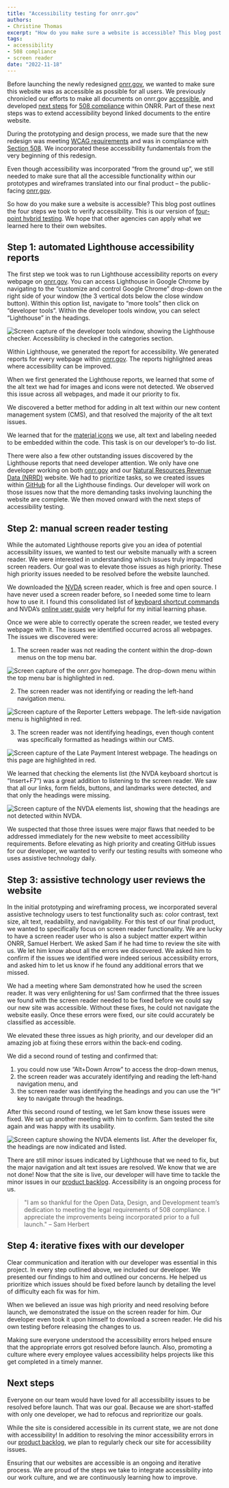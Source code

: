 ```yaml
---
title: "Accessibility testing for onrr.gov"
authors:
- Christine Thomas
excerpt: "How do you make sure a website is accessible? This blog post outlines the four steps we took to verify accessibility."
tags:
- accessibility
- 508 compliance
- screen reader
date: "2022-11-18"
---
```


Before launching the newly redesigned [onrr.gov](https://onrr.gov), we wanted to make sure this website was as accessible as possible for all users. We previously chronicled our efforts to make all documents on onrr.gov [accessible](https://blog-nrrd.doi.gov/accessibility/), and developed [next steps](https://blog-nrrd.doi.gov/508-Study/) for [508 compliance](https://www.section508.gov/manage/laws-and-policies/) within ONRR. Part of these next steps was to extend accessibility beyond linked documents to the entire website.

During the prototyping and design process, we made sure that the new redesign was meeting [WCAG requirements](https://www.w3.org/WAI/WCAG21/quickref/) and was in compliance with [Section 508](https://www.section508.gov/manage/laws-and-policies/). We incorporated these accessibility fundamentals from the very beginning of this redesign.

Even though accessibility was incorporated “from the ground up”, we still needed to make sure that all the accessible functionality within our prototypes and wireframes translated into our final product – the public-facing [onrr.gov](https://onrr.gov).

So how do you make sure a website is accessible? This blog post outlines the four steps we took to verify accessibility. This is our version of [four-point hybrid testing]( https://www.boia.org/blog/a-look-at-our-four-point-hybrid-testing). We hope that other agencies can apply what we learned here to their own websites.

## Step 1: automated Lighthouse accessibility reports

The first step we took was to run Lighthouse accessibility reports on every webpage on [onrr.gov](https://onrr.gov). You can access Lighthouse in Google Chrome by navigating to the “customize and control Google Chrome” drop-down on the right side of your window (the 3 vertical dots below the close window button). Within this option list, navigate to “more tools” then click on “developer tools”. Within the developer tools window, you can select “Lighthouse” in the headings.

![Screen capture of the developer tools window, showing the Lighthouse checker. Accessibility is checked in the categories section.](./fpht_1.png)

Within Lighthouse, we generated the report for accessibility. We generated reports for every webpage within [onrr.gov](https://onrr.gov). The reports highlighted areas where accessibility can be improved.

When we first generated the Lighthouse reports, we learned that some of the alt text we had for images and icons were not detected. We observed this issue across all webpages, and made it our priority to fix.

We discovered a better method for adding in alt text within our new content management system (CMS), and that resolved the majority of the alt text issues.

We learned that for the [material icons](https://mui.com/material-ui/material-icons/) we use, alt text and labeling needed to be embedded within the code. This task is on our developer’s to-do list.

There were also a few other outstanding issues discovered by the Lighthouse reports that need developer attention. We only have one developer working on both [onrr.gov](https://onrr.gov) and our [Natural Resources Revenue Data (NRRD)](https://revenuedata.doi.gov/) website. We had to prioritize tasks, so we created issues within [GitHub](https://github.com/ONRR/onrr.gov-site/labels/accessibility) for all the Lighthouse findings. Our developer will work on those issues now that the more demanding tasks involving launching the website are complete. We then moved onward with the next steps of accessibility testing.

## Step 2: manual screen reader testing

While the automated Lighthouse reports give you an idea of potential accessibility issues, we wanted to test our website manually with a screen reader. We were interested in understanding which issues truly impacted screen readers. Our goal was to elevate those issues as high priority. These high priority issues needed to be resolved before the website launched.

We downloaded the [NVDA](https://www.nvaccess.org/) screen reader, which is free and open source. I have never used a screen reader before, so I needed some time to learn how to use it. I found this consolidated list of [keyboard shortcut commands](https://dequeuniversity.com/screenreaders/nvda-keyboard-shortcuts) and NVDA’s [online user guide](https://www.nvaccess.org/files/nvda/documentation/userGuide.html) very helpful for my initial learning phase.

Once we were able to correctly operate the screen reader, we tested every webpage with it. The issues we identified occurred across all webpages. The issues we discovered were:

1. The screen reader was not reading the content within the drop-down menus on the top menu bar.

![Screen capture of the onrr.gov homepage. The drop-down menu within the top menu bar is highlighted in red.](./fpht_2.png)

2. The screen reader was not identifying or reading the left-hand navigation menu.

![Screen capture of the Reporter Letters webpage. The left-side navigation menu is highlighted in red.](./fpht_3.png)

3. The screen reader was not identifying headings, even though content was specifically formatted as headings within our CMS.

![Screen capture of the Late Payment Interest webpage. The headings on this page are highlighted in red.](./fpht_4.png)

We learned that checking the elements list (the NVDA keyboard shortcut is “Insert+F7”) was a great addition to listening to the screen reader. We saw that all our links, form fields, buttons, and landmarks were detected, and that only the headings were missing.

![Screen capture of the NVDA elements list, showing that the headings are not detected within NVDA.](./fpht_5.png)

We suspected that those three issues were major flaws that needed to be addressed immediately for the new website to meet accessibility requirements. Before elevating as high priority and creating GitHub issues for our developer, we wanted to verify our testing results with someone who uses assistive technology daily.

## Step 3: assistive technology user reviews the website

In the initial prototyping and wireframing process, we incorporated several assistive technology users to test functionality such as: color contrast, text size, alt text, readability, and navigability. For this test of our final product, we wanted to specifically focus on screen reader functionality. We are lucky to have a screen reader user who is also a subject matter expert within ONRR, Samuel Herbert. We asked Sam if he had time to review the site with us. We let him know about all the errors we discovered. We asked him to confirm if the issues we identified were indeed serious accessibility errors, and asked him to let us know if he found any additional errors that we missed.

We had a meeting where Sam demonstrated how he used the screen reader. It was very enlightening for us! Sam confirmed that the three issues we found with the screen reader needed to be fixed before we could say our new site was accessible. Without these fixes, he could not navigate the website easily. Once these errors were fixed, our site could accurately be classified as accessible.

We elevated these three issues as high priority, and our developer did an amazing job at fixing these errors within the back-end coding.

We did a second round of testing and confirmed that:
1. you could now use “Alt+Down Arrow” to access the drop-down menus,
2. the screen reader was accurately identifying and reading the left-hand navigation menu, and
3. the screen reader was identifying the headings and you can use the “H” key to navigate through the headings.

After this second round of testing, we let Sam know these issues were fixed. We set up another meeting with him to confirm. Sam tested the site again and was happy with its usability.

![Screen capture showing the NVDA elements list. After the developer fix, the headings are now indicated and listed.](./fpht_6.png)

There are still minor issues indicated by Lighthouse that we need to fix, but the major navigation and alt text issues are resolved. We know that we are not done! Now that the site is live, our developer will have time to tackle the minor issues in our [product backlog](https://github.com/ONRR/onrr.gov-site/labels/accessibility). Accessibility is an ongoing process for us.

>"I am so thankful for the Open Data, Design, and Development team’s dedication to meeting the legal requirements of 508 compliance. I appreciate the improvements being incorporated prior to a full launch." – Sam Herbert

## Step 4: iterative fixes with our developer

Clear communication and iteration with our developer was essential in this project. In every step outlined above, we included our developer. We presented our findings to him and outlined our concerns. He helped us prioritize which issues should be fixed before launch by detailing the level of difficulty each fix was for him.

When we believed an issue was high priority and need resolving before launch, we demonstrated the issue on the screen reader for him. Our developer even took it upon himself to download a screen reader. He did his own testing before releasing the changes to us.

Making sure everyone understood the accessibility errors helped ensure that the appropriate errors got resolved before launch. Also, promoting a culture where every employee values accessibility helps projects like this get completed in a timely manner.

## Next steps

Everyone on our team would have loved for all accessibility issues to be resolved before launch. That was our goal. Because we are short-staffed with only one developer, we had to refocus and reprioritize our goals.

While the site is considered accessible in its current state, we are not done with accessibility! In addition to resolving the minor accessibility errors in our [product backlog](https://github.com/ONRR/onrr.gov-site/labels/accessibility), we plan to regularly check our site for accessibility issues.

Ensuring that our websites are accessible is an ongoing and iterative process. We are proud of the steps we take to integrate accessibility into our work culture, and we are continuously learning how to improve.
